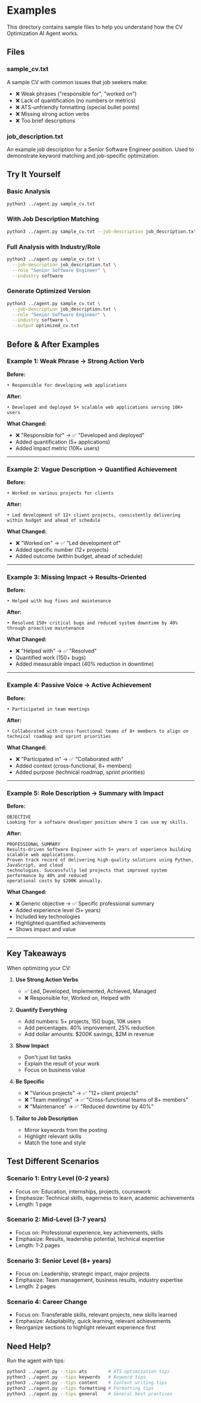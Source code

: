 # Examples

This directory contains sample files to help you understand how the CV Optimization AI Agent works.

## Files

### sample_cv.txt
A sample CV with common issues that job seekers make:
- ❌ Weak phrases ("responsible for", "worked on")
- ❌ Lack of quantification (no numbers or metrics)
- ❌ ATS-unfriendly formatting (special bullet points)
- ❌ Missing strong action verbs
- ❌ Too brief descriptions

### job_description.txt
An example job description for a Senior Software Engineer position. Used to demonstrate keyword matching and job-specific optimization.

## Try It Yourself

### Basic Analysis
```bash
python3 ../agent.py sample_cv.txt
```

### With Job Description Matching
```bash
python3 ../agent.py sample_cv.txt --job-description job_description.txt
```

### Full Analysis with Industry/Role
```bash
python3 ../agent.py sample_cv.txt \
  --job-description job_description.txt \
  --role "Senior Software Engineer" \
  --industry software
```

### Generate Optimized Version
```bash
python3 ../agent.py sample_cv.txt \
  --job-description job_description.txt \
  --role "Senior Software Engineer" \
  --industry software \
  --output optimized_cv.txt
```

## Before & After Examples

### Example 1: Weak Phrase → Strong Action Verb

**Before:**
```
• Responsible for developing web applications
```

**After:**
```
• Developed and deployed 5+ scalable web applications serving 10K+ users
```

**What Changed:**
- ❌ "Responsible for" → ✅ "Developed and deployed"
- Added quantification (5+ applications)
- Added impact metric (10K+ users)

---

### Example 2: Vague Description → Quantified Achievement

**Before:**
```
• Worked on various projects for clients
```

**After:**
```
• Led development of 12+ client projects, consistently delivering within budget and ahead of schedule
```

**What Changed:**
- ❌ "Worked on" → ✅ "Led development of"
- Added specific number (12+ projects)
- Added outcome (within budget, ahead of schedule)

---

### Example 3: Missing Impact → Results-Oriented

**Before:**
```
• Helped with bug fixes and maintenance
```

**After:**
```
• Resolved 150+ critical bugs and reduced system downtime by 40% through proactive maintenance
```

**What Changed:**
- ❌ "Helped with" → ✅ "Resolved"
- Quantified work (150+ bugs)
- Added measurable impact (40% reduction in downtime)

---

### Example 4: Passive Voice → Active Achievement

**Before:**
```
• Participated in team meetings
```

**After:**
```
• Collaborated with cross-functional teams of 8+ members to align on technical roadmap and sprint priorities
```

**What Changed:**
- ❌ "Participated in" → ✅ "Collaborated with"
- Added context (cross-functional, 8+ members)
- Added purpose (technical roadmap, sprint priorities)

---

### Example 5: Role Description → Summary with Impact

**Before:**
```
OBJECTIVE
Looking for a software developer position where I can use my skills.
```

**After:**
```
PROFESSIONAL SUMMARY
Results-driven Software Engineer with 5+ years of experience building scalable web applications. 
Proven track record of delivering high-quality solutions using Python, JavaScript, and cloud 
technologies. Successfully led projects that improved system performance by 40% and reduced 
operational costs by $200K annually.
```

**What Changed:**
- ❌ Generic objective → ✅ Specific professional summary
- Added experience level (5+ years)
- Included key technologies
- Highlighted quantified achievements
- Shows impact and value

---

## Key Takeaways

When optimizing your CV:

1. **Use Strong Action Verbs**
   - ✅ Led, Developed, Implemented, Achieved, Managed
   - ❌ Responsible for, Worked on, Helped with

2. **Quantify Everything**
   - Add numbers: 5+ projects, 150 bugs, 10K users
   - Add percentages: 40% improvement, 25% reduction
   - Add dollar amounts: $200K savings, $2M in revenue

3. **Show Impact**
   - Don't just list tasks
   - Explain the result of your work
   - Focus on business value

4. **Be Specific**
   - ❌ "Various projects" → ✅ "12+ client projects"
   - ❌ "Team meetings" → ✅ "Cross-functional teams of 8+ members"
   - ❌ "Maintenance" → ✅ "Reduced downtime by 40%"

5. **Tailor to Job Description**
   - Mirror keywords from the posting
   - Highlight relevant skills
   - Match the tone and style

## Test Different Scenarios

### Scenario 1: Entry Level (0-2 years)
- Focus on: Education, internships, projects, coursework
- Emphasize: Technical skills, eagerness to learn, academic achievements
- Length: 1 page

### Scenario 2: Mid-Level (3-7 years)
- Focus on: Professional experience, key achievements, skills
- Emphasize: Results, leadership potential, technical expertise
- Length: 1-2 pages

### Scenario 3: Senior Level (8+ years)
- Focus on: Leadership, strategic impact, major projects
- Emphasize: Team management, business results, industry expertise
- Length: 2 pages

### Scenario 4: Career Change
- Focus on: Transferable skills, relevant projects, new skills learned
- Emphasize: Adaptability, quick learning, relevant achievements
- Reorganize sections to highlight relevant experience first

## Need Help?

Run the agent with tips:
```bash
python3 ../agent.py --tips ats        # ATS optimization tips
python3 ../agent.py --tips keywords   # Keyword tips
python3 ../agent.py --tips content    # Content writing tips
python3 ../agent.py --tips formatting # Formatting tips
python3 ../agent.py --tips general    # General best practices
```
